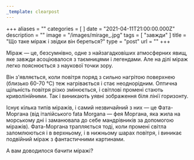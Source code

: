 ```yaml
---
_template: clearpost
---
```



+++
aliases = ""
categories = [ ]
date = "2021-04-11T21:00:00.000Z"
description = ""
image = "/images/mirage_.jpg"
tags = [ "завжди" ]
title = "Що таке міраж і звідки він береться?"
type = "post"
url = ""
+++


  
  
Міраж — це, безсумнівно, одне з найзагадковіших атмосферних явищ, яке завжди асоціювалося з таємницями і легендами. Але на ділі міраж легко пояснюється з наукової точки зору.  
  
Він з'являється, коли повітря поряд з сильно нагрітою поверхнею (близько 60-70 °С) теж нагрівається і стає неоднорідним. Оптична щільність повітря різко змінюється, і світлові промені стають криволінійними. Так і виникають уявні зображення бiля лінії горизонту.  
  
Існує кілька типів міражів, і самий незвичайний з них — це Фата-Моргана (від італійського fata Morgana — фея Моргана, яка жила на морському дні і заманювала до себе мандрівників за допомогою міражів). Фата-Моргана трапляється тоді, коли промені світла заломлюються і в верхньому, і в нижньому шарах повітря, і виникає подвійний міраж з фантастичними картинами.  
  
А вам доводилося бачити міражі?
